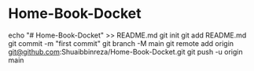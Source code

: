 # Home-Book-Docket
echo "# Home-Book-Docket" >> README.md
git init
git add README.md
git commit -m "first commit"
git branch -M main
git remote add origin git@github.com:Shuaibbinreza/Home-Book-Docket.git
git push -u origin main
